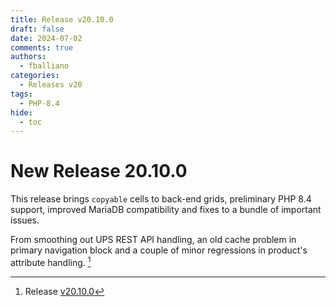 ```yaml
---
title: Release v20.10.0
draft: false
date: 2024-07-02
comments: true
authors:
  - fballiano
categories:
  - Releases v20
tags:
  - PHP-8.4
hide:
  - toc
---
```


# New Release 20.10.0

This release brings `copyable` cells to back-end grids, preliminary PHP 8.4 support, improved MariaDB compatibility and fixes to a bundle of important issues.

From smoothing out UPS REST API handling, an old cache problem in primary navigation block and a couple of minor regressions in product's attribute handling. [^1]

<!-- more -->

[^1]: Release [v20.10.0](https://github.com/OpenMage/magento-lts/releases/tag/v20.10.0)
